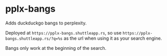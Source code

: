# pplx-bangs
Adds duckduckgo bangs to perplexity.

Deployed at `https://pplx-bangs.shuttleapp.rs`, so use `https://pplx-bangs.shuttleapp.rs/?q=%s` as the url when using it as your search engine.

Bangs only work at the beginning of the search.
